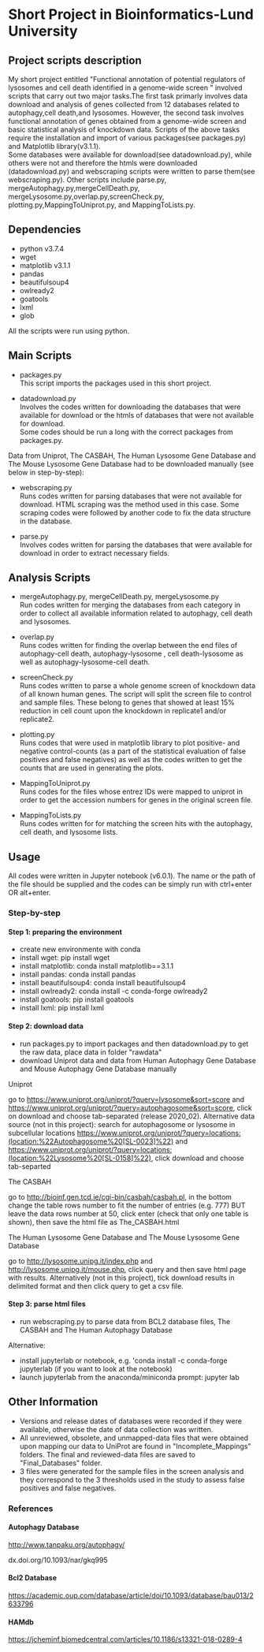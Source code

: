 # Short Project in Bioinformatics-Lund University
## Project scripts description

My short project entitled "Functional annotation of potential regulators of lysosomes and cell death identified in a genome-wide screen " involved scripts that carry out two major tasks.The first task primarly involves data download and analysis of genes collected from 12 databases related to autophagy,cell death,and lysosomes. However, the second task involves functional annotation of genes obtained from a genome-wide screen and basic statistical analysis of knockdown data. 
Scripts of the above tasks require the installation and import of various packages(see packages.py) and Matplotlib library(v3.1.1). <br>
Some databases were available for download(see datadownload.py), while others were not and therefore the htmls were downloaded (datadownload.py) and webscraping scripts were written to parse them(see webscraping.py). Other scripts include parse.py, mergeAutophagy.py,mergeCellDeath.py, mergeLysosome.py,overlap.py,screenCheck.py, plotting.py,MappingToUniprot.py, and MappingToLists.py.

## Dependencies

* python v3.7.4
* wget
* matplotlib v3.1.1
* pandas
* beautifulsoup4
* owlready2
* goatools
* lxml
* glob

All the scripts were run using python. 

## Main Scripts
* packages.py<br>
This script imports the packages used in this short project.

* datadownload.py<br>
Involves the codes written for downloading the databases that were available for download or the htmls of databases that were not available for download.<br>
Some codes should be run a long with the correct packages from packages.py.<br>

Data from Uniprot, The CASBAH, The Human Lysosome Gene Database and The Mouse Lysosome Gene Database had to be downloaded manually (see below in step-by-step):

* webscraping.py<br>
Runs codes written for parsing databases that were not available for download. HTML scraping was the method used in this case. Some scraping codes were followed by another code to fix the data structure in the database.

* parse.py<br>
Involves codes written for parsing the databases that were available for download in order to extract necessary fields.

## Analysis Scripts
* mergeAutophagy.py, mergeCellDeath.py, mergeLysosome.py<br>
Run codes written for merging the databases from each category in order to collect all available information related to autophagy, cell death and lysosomes.


* overlap.py<br>
Runs codes written for finding the overlap between the end files of autophagy-cell death, autophagy-lysosome , cell death-lysosome as well as autophagy-lysosome-cell death.


* screenCheck.py<br>
Runs codes written to parse a whole genome screen of knockdown data of all known human genes. The script will split the screen file to control and sample files. These belong to genes that showed at least 15% reduction in cell count upon the knockdown in replicate1 and/or replicate2.

* plotting.py<br>
Runs codes that were used in matplotlib library to plot positive- and negative control-counts (as a part of the statistical evaluation of false positives and false negatives) as well as the codes written to get the counts that are used in generating the plots.

* MappingToUniprot.py<br>
Runs codes for the files whose entrez IDs were mapped to uniprot in order to get the accession numbers for genes in the original screen file.

* MappingToLists.py <br>
Runs codes written for for matching the screen hits with the autophagy, cell death, and lysosome lists.

## Usage
All codes were written in Jupyter notebook (v6.0.1). The name or the path of the file should be supplied and the codes can be simply run with ctrl+enter OR alt+enter.

### Step-by-step
#### Step 1: preparing the environment
- create new environmente with conda
- install wget: pip install wget
- install matplotlib: conda install matplotlib==3.1.1
- install pandas: conda install pandas
- install beautifulsoup4: conda install beautifulsoup4
- install owlready2: conda install -c conda-forge owlready2
- install goatools: pip install goatools
- install lxml: pip install lxml

#### Step 2: download data
- run packages.py to import packages and then datadownload.py to get the raw data, place data in folder "rawdata"
- download Uniprot data and data from Human Autophagy Gene Database and Mouse Autophagy Gene Database manually

Uniprot

go to https://www.uniprot.org/uniprot/?query=lysosome&sort=score and https://www.uniprot.org/uniprot/?query=autophagosome&sort=score, click on download and choose tab-separated (release 2020_02). Alternative data source (not in this project): search for autophagosome or lysosome in subcellular locations
https://www.uniprot.org/uniprot/?query=locations:(location:%22Autophagosome%20[SL-0023]%22) and https://www.uniprot.org/uniprot/?query=locations:(location:%22Lysosome%20[SL-0158]%22), click download and choose tab-separted 

The CASBAH

go to http://bioinf.gen.tcd.ie/cgi-bin/casbah/casbah.pl, in the bottom change the table rows number to fit the number of entries (e.g. 777) BUT leave the data rows number at 50, click enter (check that only one table is shown), then save the html file as The_CASBAH.html

The Human Lysosome Gene Database and The Mouse Lysosome Gene Database

go to http://lysosome.unipg.it/index.php and http://lysosome.unipg.it/mouse.php, click query and then save html page with results. Alternatively (not in this project), tick download results in delimited format and then click query to get a csv file.

#### Step 3: parse html files
- run webscraping.py to parse data from BCL2 database files, The CASBAH and The Human Autophagy Database


Alternative:
- install jupyterlab or notebook, e.g. 'conda install -c conda-forge jupyterlab (if you want to look at the notebook)
- launch jupyterlab from the anaconda/miniconda prompt: jupyter lab


## Other Information
* Versions and release dates of databases were recorded if they were available, otherwise the date of data collection was written.
* All unreviewed, obsolete, and unmapped-data files that were obtained upon mapping our data to UniProt are found in "Incomplete_Mappings" folders. The final and reviewed-data files are saved to "Final_Databases" folder.
* 3 files were generated for the sample files in the screen analysis and they correspond to the 3 thresholds used in the study to assess false positives and false negatives.


### References
#### Autophagy Database

http://www.tanpaku.org/autophagy/

dx.doi.org/10.1093/nar/gkq995

#### Bcl2 Database
https://academic.oup.com/database/article/doi/10.1093/database/bau013/2633796

#### HAMdb
https://jcheminf.biomedcentral.com/articles/10.1186/s13321-018-0289-4
